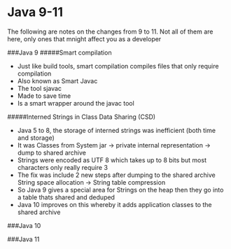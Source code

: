 # Java 9-11
The following are notes on the changes from 9 to 11. Not all of them are here, only ones that mnight affect you as a developer

###Java 9
#####Smart compilation
- Just like build tools, smart compilation compiles files that only require compilation
- Also known as Smart Javac
- The tool sjavac
- Made to save time
- Is a smart wrapper around the javac tool

#####Interned Strings in Class Data Sharing (CSD)
- Java 5 to 8, the storage of interned strings was inefficient (both time and storage)
- It was Classes from System jar -> private internal representation -> dump to shared archive
- Strings were encoded as UTF 8 which takes up to 8 bits but most characters only really require 3
- The fix was include 2 new steps after dumping to the shared archive String space allocation -> String table compression
- So Java 9 gives a special area for Strings on the heap then they go into a table thats shared and deduped
- Java 10 improves on this whereby it adds application classes to the shared archive

###Java 10

###Java 11